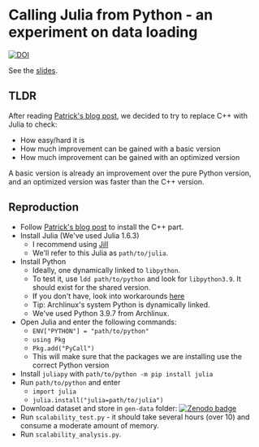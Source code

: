 # Calling Julia from Python - an experiment on data loading

[![DOI](https://zenodo.org/badge/DOI/10.5281/zenodo.5708268.svg)](https://doi.org/10.5281/zenodo.5708268)

See the [slides](slides).

## TLDR

After reading [Patrick's blog post][patrick], we decided to try to replace C++ with Julia to check:
- How easy/hard it is
- How much improvement can be gained with a basic version
- How much improvement can be gained with an optimized version

A basic version is already an improvement over the pure Python version, and an optimized version was faster than the C++ version.

## Reproduction

- Follow [Patrick's blog post][patrick] to install the C++ part.
- Install Julia (We've used Julia 1.6.3)
  - I recommend using [Jill]
  - We'll refer to this Julia as `path/to/julia`.
- Install Python
  - Ideally, one dynamically linked to `libpython`.
  - To test it, use `ldd path/to/python` and look for `libpython3.9`. It should exist for the shared version.
  - If you don't have, look into workarounds [here][pyjulia-trouble]
  - Tip: Archlinux's system Python is dynamically linked.
  - We've used Python 3.9.7 from Archlinux.
- Open Julia and enter the following commands:
  - `ENV["PYTHON"] = "path/to/python"`
  - `using Pkg`
  - `Pkg.add("PyCall")`
  - This will make sure that the packages we are installing use the correct Python version
- Install `juliapy` with `path/to/python -m pip install julia`
- Run `path/to/python` and enter
  - `import julia`
  - `julia.install("julia=path/to/julia")`
- Download dataset and store in `gen-data` folder: [![Zenodo badge][dataset-badge]][dataset]
- Run `scalability_test.py` - it should take several hours (over 10) and consume a moderate amount of memory.
- Run `scalability_analysis.py`.

[patrick]: https://blog.esciencecenter.nl/irregular-data-in-pandas-using-c-88ce311cb9ef
[Jill]: https://github.com/abelsiqueira/jill
[pyjulia-trouble]: https://pyjulia.readthedocs.io/en/latest/troubleshooting.html
[dataset]: https://doi.org/10.5281/zenodo.5707672
[dataset-badge]: https://zenodo.org/badge/DOI/10.5281/zenodo.5707672.svg
